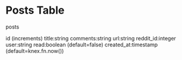 # Posts Table

posts

id (increments)
title:string
comments:string
url:string
reddit_id:integer
user:string
read:boolean (default=false)
created_at:timestamp (default=knex.fn.now())
